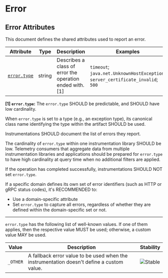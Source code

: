 <!--- Hugo front matter used to generate the website version of this page:
--->

<!-- NOTE: THIS FILE IS AUTOGENERATED. DO NOT EDIT BY HAND. -->
<!-- see templates/registry/markdown/attribute_namespace.md.j2 -->

# Error

## Error Attributes

This document defines the shared attributes used to report an error.

| Attribute                                              | Type   | Description                                              | Examples                                                                        | Stability                                                  |
| ------------------------------------------------------ | ------ | -------------------------------------------------------- | ------------------------------------------------------------------------------- | ---------------------------------------------------------- |
| <a id="error-type" href="#error-type">`error.type`</a> | string | Describes a class of error the operation ended with. [1] | `timeout`; `java.net.UnknownHostException`; `server_certificate_invalid`; `500` | ![Stable](https://img.shields.io/badge/-stable-lightgreen) |

**[1] `error.type`:** The `error.type` SHOULD be predictable, and SHOULD have low cardinality.

When `error.type` is set to a type (e.g., an exception type), its
canonical class name identifying the type within the artifact SHOULD be used.

Instrumentations SHOULD document the list of errors they report.

The cardinality of `error.type` within one instrumentation library SHOULD be low.
Telemetry consumers that aggregate data from multiple instrumentation libraries and applications
should be prepared for `error.type` to have high cardinality at query time when no
additional filters are applied.

If the operation has completed successfully, instrumentations SHOULD NOT set `error.type`.

If a specific domain defines its own set of error identifiers (such as HTTP or gRPC status codes),
it's RECOMMENDED to:

- Use a domain-specific attribute
- Set `error.type` to capture all errors, regardless of whether they are defined within the domain-specific set or not.

---

`error.type` has the following list of well-known values. If one of them applies, then the respective value MUST be used; otherwise, a custom value MAY be used.

| Value    | Description                                                                               | Stability                                                  |
| -------- | ----------------------------------------------------------------------------------------- | ---------------------------------------------------------- |
| `_OTHER` | A fallback error value to be used when the instrumentation doesn't define a custom value. | ![Stable](https://img.shields.io/badge/-stable-lightgreen) |
